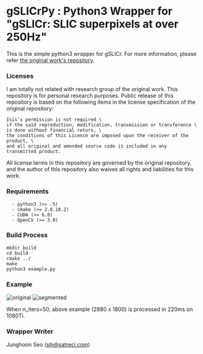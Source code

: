 # gSLICrPy : Python3 Wrapper for "gSLICr: SLIC superpixels at over 250Hz"

This is the simple python3 wrapper for gSLICr.
For more information, please refer [the original work's repository](https://github.com/carlren/gSLICr).

### Licenses

I am totally not related with research group of the original work.
This repository is for personal research purposes.
Public release of this repository is based on the following items in the license specification of the original repository:

```
Isis’s permission is not required \
if the said reproduction, modification, transmission or transference \
is done without financial return, \
the conditions of this Licence are imposed upon the receiver of the product, \
and all original and amended source code is included in any transmitted product.
```
All license terms in this repository are governed by the original repository, and the author of this repository also waives all rights and liabilities for this work.


### Requirements
```
  - python3 (>= .5)
  - cmake (>= 2.8.10.2)
  - CUDA (>= 6.0)  
  - OpenCV (>= 3.0)
```
### Build Process
```
mkdir build
cd build
cmake ../
make
python3 example.py
```

### Example

![original](https://github.com/mikigom/SLICrPy/blob/master/example.jpg?raw=true)
![segmented](https://github.com/mikigom/SLICrPy/blob/master/seg_example_results.jpg?raw=true)

When n_iters=50, above example (2880 x 1800) is processed in 220ms on 1080Ti.


### Wrapper Writer

Junghoon Seo (sjh@satreci.com)
